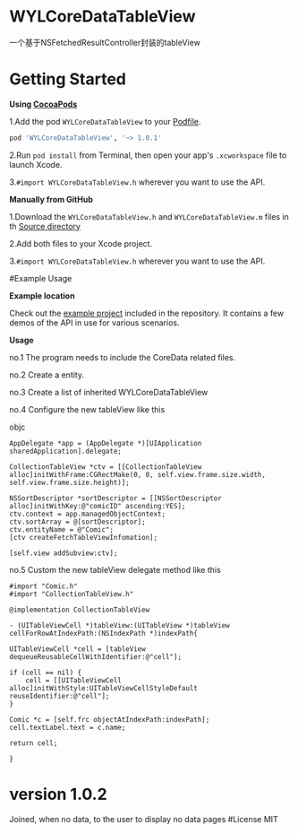 # WYLCoreDataTableView
一个基于NSFetchedResultController封装的tableView
# Getting Started
**Using [CocoaPods](http://cocoapods.org)**
 
 1.Add the pod `WYLCoreDataTableView` to your [Podfile](http://guides.cocoapods.org/using/the-podfile.html).
```ruby
pod 'WYLCoreDataTableView', '~> 1.0.1'
```

 2.Run `pod install` from Terminal, then open your app's `.xcworkspace` file to launch Xcode.
 
 3.`#import WYLCoreDataTableView.h` wherever you want to use the API.
 
 **Manually from GitHub**

1.Download the `WYLCoreDataTableView.h` and `WYLCoreDataTableView.m` files in th [Source directory](https://github.com/wangyanlong/WYLCoreDataTableView/tree/master/WYLCoreDataTableView)

2.Add both files to your Xcode project.

3.`#import WYLCoreDataTableView.h` wherever you want to use the API.

#Example Usage

**Example location**

Check out the [example project](https://github.com/wangyanlong/WYLCoreDataTableView/tree/master/WYLCoreDataTableViewDemo) included in the repository. It contains a few demos of the API in use for various scenarios. 

**Usage**

no.1 The program needs to include the CoreData related files. 

no.2 Create a entity. 

no.3 Create a list of inherited WYLCoreDataTableView

no.4 Configure the new tableView like this

objc 

	AppDelegate *app = (AppDelegate *)[UIApplication sharedApplication].delegate;
    
    CollectionTableView *ctv = [[CollectionTableView alloc]initWithFrame:CGRectMake(0, 0, self.view.frame.size.width, self.view.frame.size.height)];
    
    NSSortDescriptor *sortDescriptor = [[NSSortDescriptor alloc]initWithKey:@"comicID" ascending:YES];
    ctv.context = app.managedObjectContext;
    ctv.sortArray = @[sortDescriptor];
    ctv.entityName = @"Comic";
    [ctv createFetchTableViewInfomation];
    
    [self.view addSubview:ctv];

no.5 Custom the new tableView delegate method like this
	
	#import "Comic.h"
	#import "CollectionTableView.h"

	@implementation CollectionTableView

	- (UITableViewCell *)tableView:(UITableView *)tableView cellForRowAtIndexPath:(NSIndexPath *)indexPath{
    
    UITableViewCell *cell = [tableView dequeueReusableCellWithIdentifier:@"cell"];
    
    if (cell == nil) {
        cell = [[UITableViewCell alloc]initWithStyle:UITableViewCellStyleDefault reuseIdentifier:@"cell"];
    }
    
    Comic *c = [self.frc objectAtIndexPath:indexPath];
    cell.textLabel.text = c.name;
    
    return cell;
    
	}

# version 1.0.2
Joined, when no data, to the user to display no data pages
#License
MIT